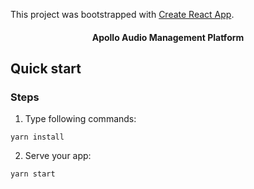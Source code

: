 This project was bootstrapped with [Create React App](https://github.com/facebook/create-react-app).

<h4 align="center">Apollo Audio Management Platform</h4>

## Quick start

### Steps

1. Type following commands:
``` console
yarn install
```

2. Serve your app:
``` console
yarn start
```
